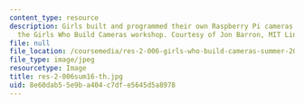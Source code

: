 ```yaml
---
content_type: resource
description: Girls built and programmed their own Raspberry Pi cameras as part of
  the Girls Who Build Cameras workshop. Courtesy of Jon Barron, MIT Lincoln Laboratory.
file: null
file_location: /coursemedia/res-2-006-girls-who-build-cameras-summer-2016/8e60dab55e9ba404c7dfe5645d5a8978_res-2-006sum16-th.jpg
file_type: image/jpeg
resourcetype: Image
title: res-2-006sum16-th.jpg
uid: 8e60dab5-5e9b-a404-c7df-e5645d5a8978
---
```

